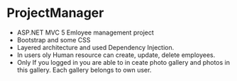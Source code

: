 # ProjectManager

- ASP.NET MVC 5 Emloyee management project
- Bootstrap and some CSS
- Layered architecture and used Dependency Injection.
- In users oly Human resource can create, update, delete employees.
- Only If you logged in you are able to in ceate photo gallery and photos in this gallery. Each gallery belongs to own user.
